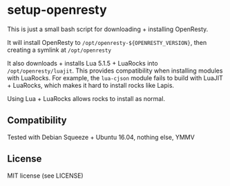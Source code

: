 # setup-openresty

This is just a small bash script for downloading + installing OpenResty.

It will install OpenResty to `/opt/openresty-${OPENRESTY_VERSION}`, then
creating a symlink at `/opt/openresty`

It also downloads + installs Lua 5.1.5 + LuaRocks into `/opt/openresty/luajit`.
This provides compatibility when installing modules with LuaRocks. For example,
the `lua-cjson` module fails to build with LuaJIT + LuaRocks, which makes it
hard to install rocks like Lapis.

Using Lua + LuaRocks allows rocks to install as normal.

## Compatibility

Tested with Debian Squeeze + Ubuntu 16.04, nothing else, YMMV

## License

MIT license (see LICENSE)
